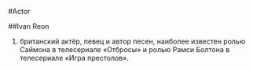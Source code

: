 #Actor

##Ivan Reon

1.  британский актёр, певец и автор песен, наиболее известен ролью Саймона в телесериале «Отбросы» и ролью Рамси Болтона в телесериале «Игра престолов».
